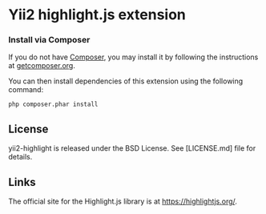 # Yii2 highlight.js extension

### Install via Composer

If you do not have [Composer](http://getcomposer.org/), you may install it by following the instructions
at [getcomposer.org](http://getcomposer.org/doc/00-intro.md#installation-nix).

You can then install dependencies of this extension using the following command:

~~~
php composer.phar install
~~~

## License

yii2-highlight is released under the BSD License. See [LICENSE.md] file for
details.

## Links

The official site for the Highlight.js library is at <https://highlightjs.org/>.
